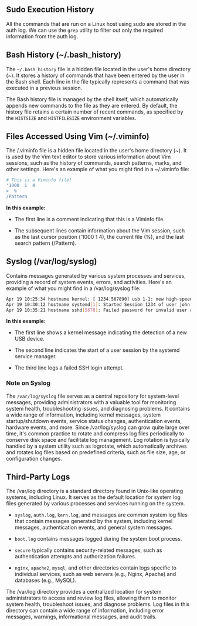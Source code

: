 ## Sudo Execution History
All the commands that are run on a Linux host using sudo are stored in the auth log. We can use the `grep` utility to filter out only the required information from the auth log.

## Bash History (~/.bash_history)
The `~/.bash_history` file is a hidden file located in the user's home directory (~). It stores a history of commands that have been entered by the user in the Bash shell. Each line in the file typically represents a command that was executed in a previous session.

The Bash history file is managed by the shell itself, which automatically appends new commands to the file as they are entered. By default, the history file retains a certain number of recent commands, as specified by the `HISTSIZE` and `HISTFILESIZE` environment variables.

## Files Accessed Using Vim (~/.viminfo)
The /.viminfo file is a hidden file located in the user's home directory (~). It is used by the Vim text editor to store various information about Vim sessions, such as the history of commands, search patterns, marks, and other settings.
Here's an example of what you might find in a ~/.viminfo file:
```bash
# This is a Viminfo file!
'1000  1  4
>  % 
/Pattern
```

**In this example:**

- The first line is a comment indicating that this is a Viminfo file.
  
- The subsequent lines contain information about the Vim session, such as the last cursor position ('1000 1 4), the current file (%), and the last search pattern (/Pattern).

## Syslog (/var/log/syslog)
Contains messages generated by various system processes and services, providing a record of system events, errors, and activities.
Here's an example of what you might find in a /var/log/syslog file:
```bash
Apr 19 10:25:34 hostname kernel: [ 1234.567890] usb 1-1: new high-speed USB device number 2 using ehci-pci
Apr 19 10:30:12 hostname systemd[1]: Started Session 1234 of user john.
Apr 19 10:35:21 hostname sshd[5678]: Failed password for invalid user admin from 203.0.113.10 port 54321 ssh2
```
**In this example:**

- The first line shows a kernel message indicating the detection of a new USB device.
  
- The second line indicates the start of a user session by the systemd service manager.
  
- The third line logs a failed SSH login attempt.

### Note on Syslog
The `/var/log/syslog` file serves as a central repository for system-level messages, providing administrators with a valuable tool for monitoring system health, troubleshooting issues, and diagnosing problems. It contains a wide range of information, including kernel messages, system startup/shutdown events, service status changes, authentication events, hardware events, and more. Since /var/log/syslog can grow quite large over time, it's common practice to rotate and compress log files periodically to conserve disk space and facilitate log management. Log rotation is typically handled by a system utility such as logrotate, which automatically archives and rotates log files based on predefined criteria, such as file size, age, or configuration changes.

## Third-Party Logs
The /var/log directory is a standard directory found in Unix-like operating systems, including Linux. It serves as the default location for system log files generated by various processes and services running on the system.
- `syslog`, `auth.log`, `kern.log`, and messages are common system log files that contain messages generated by the system, including kernel messages, authentication events, and general system messages.

- `boot.log` contains messages logged during the system boot process.

- `secure` typically contains security-related messages, such as authentication attempts and authorization failures.

- `nginx`, `apache2`, `mysql`, and other directories contain logs specific to individual services, such as web servers (e.g., Nginx, Apache) and databases (e.g., MySQL).

The /var/log directory provides a centralized location for system administrators to access and review log files, allowing them to monitor system health, troubleshoot issues, and diagnose problems. Log files in this directory can contain a wide range of information, including error messages, warnings, informational messages, and audit trails.










